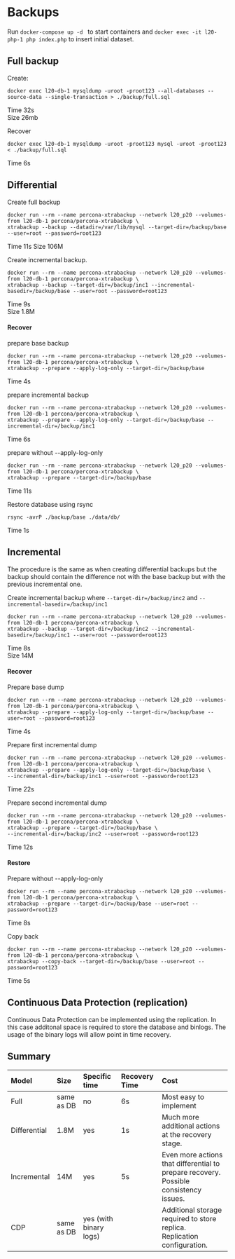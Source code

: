 # Backups

Run ```docker-compose up -d ``` to start containers and ```docker exec -it l20-php-1 php index.php``` to insert initial dataset. 

## Full backup
Create:
```shell
docker exec l20-db-1 mysqldump -uroot -proot123 --all-databases --source-data --single-transaction > ./backup/full.sql   
```
Time 32s \
Size 26mb

Recover
```shell
docker exec l20-db-1 mysqldump -uroot -proot123 mysql -uroot -proot123 < ./backup/full.sql
```

Time 6s

## Differential 

Create full backup 

```shell
docker run --rm --name percona-xtrabackup --network l20_p20 --volumes-from l20-db-1 percona/percona-xtrabackup \
xtrabackup --backup --datadir=/var/lib/mysql --target-dir=/backup/base --user=root --password=root123
```
Time 11s
Size 106M

Create incremental backup. 

```shell
docker run --rm --name percona-xtrabackup --network l20_p20 --volumes-from l20-db-1 percona/percona-xtrabackup \
xtrabackup --backup --target-dir=/backup/inc1 --incremental-basedir=/backup/base --user=root --password=root123
```
Time 9s \
Size 1.8M

#### Recover
prepare base backup

```shell
docker run --rm --name percona-xtrabackup --network l20_p20 --volumes-from l20-db-1 percona/percona-xtrabackup \
xtrabackup --prepare --apply-log-only --target-dir=/backup/base
```
Time 4s

prepare incremental backup
```shell
docker run --rm --name percona-xtrabackup --network l20_p20 --volumes-from l20-db-1 percona/percona-xtrabackup \
xtrabackup --prepare --apply-log-only --target-dir=/backup/base --incremental-dir=/backup/inc1
```
Time 6s

prepare without --apply-log-only
```shell
docker run --rm --name percona-xtrabackup --network l20_p20 --volumes-from l20-db-1 percona/percona-xtrabackup \
xtrabackup --prepare --target-dir=/backup/base 
```
Time 11s

Restore database using rsync
```shell
rsync -avrP ./backup/base ./data/db/
```
Time 1s


## Incremental

The procedure is the same as when creating differential backups but the backup should contain the difference not with the base backup but with the previous incremental one. 

Create incremental backup where `--target-dir=/backup/inc2` and `--incremental-basedir=/backup/inc1`

```shell
docker run --rm --name percona-xtrabackup --network l20_p20 --volumes-from l20-db-1 percona/percona-xtrabackup \
xtrabackup --backup --target-dir=/backup/inc2 --incremental-basedir=/backup/inc1 --user=root --password=root123
```

Time 8s \
Size 14M

#### Recover

Prepare base dump
```shell
docker run --rm --name percona-xtrabackup --network l20_p20 --volumes-from l20-db-1 percona/percona-xtrabackup \
xtrabackup --prepare --apply-log-only --target-dir=/backup/base --user=root --password=root123
```
Time 4s

Prepare first incremental dump
```shell
docker run --rm --name percona-xtrabackup --network l20_p20 --volumes-from l20-db-1 percona/percona-xtrabackup \
xtrabackup --prepare --apply-log-only --target-dir=/backup/base \
--incremental-dir=/backup/inc1 --user=root --password=root123
```
Time 22s

Prepare second incremental dump

```shell
docker run --rm --name percona-xtrabackup --network l20_p20 --volumes-from l20-db-1 percona/percona-xtrabackup \
xtrabackup --prepare --target-dir=/backup/base \
--incremental-dir=/backup/inc2 --user=root --password=root123
```
Time 12s

#### Restore

Prepare without --apply-log-only

```shell
docker run --rm --name percona-xtrabackup --network l20_p20 --volumes-from l20-db-1 percona/percona-xtrabackup \                                            
xtrabackup --prepare --target-dir=/backup/base --user=root --password=root123
```
Time 8s

Copy back

```shell
docker run --rm --name percona-xtrabackup --network l20_p20 --volumes-from l20-db-1 percona/percona-xtrabackup \
xtrabackup --copy-back --target-dir=/backup/base --user=root --password=root123
```
Time 5s

## Continuous Data Protection (replication)

Continuous Data Protection can be implemented using the replication. In this case additonal space is required to store the database and binlogs. The usage of the binary logs will allow point in time recovery. 


## Summary


| Model        | Size       | Specific time                         | Recovery Time | Cost                                                                                  |
|:-------------|:-----------|:--------------------------------------|:--------------|:--------------------------------------------------------------------------------------|
| Full         | same as DB | no                                    | 6s            | Most easy to implement                                                                |
| Differential | 1.8M       | yes                                   | 1s            | Much more additional actions at the recovery stage.                                   |
| Incremental  | 14M        | yes                                   | 5s            | Even more actions that differential to prepare recovery. Possible consistency issues. |
| CDP          | same as DB | yes (with binary logs) |               | Additional storage required to store replica. Replication configuration.              |